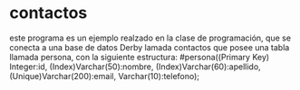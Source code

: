 # contactos
este programa es un ejemplo realzado en la clase de programación, que se conecta a una base de datos Derby lamada contactos
que posee una tabla llamada persona, con la siguiente estructura:
#persona((Primary Key) Integer:id, (Index)Varchar(50):nombre, (Index)Varchar(60):apellido, (Unique)Varchar(200):email, Varchar(10):telefono);
